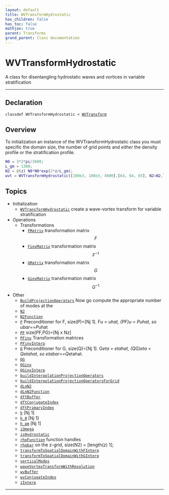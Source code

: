 ```yaml
---
layout: default
title: WVTransformHydrostatic
has_children: false
has_toc: false
mathjax: true
parent: Transforms
grand_parent: Class documentation
---
```


#  WVTransformHydrostatic

A class for disentangling hydrostatic waves and vortices in variable stratification


---

## Declaration

<div class="language-matlab highlighter-rouge"><div class="highlight"><pre class="highlight"><code>classdef WVTransformHydrostatic < <a href="/classes/wvtransform/" title="WVTransform">WVTransform</a></code></pre></div></div>

## Overview
 
  To initialization an instance of the WVTransformHydrostatic class you
  must specific the domain size, the number of grid points and *either*
  the density profile or the stratification profile.
  
  ```matlab
  N0 = 3*2*pi/3600;
  L_gm = 1300;
  N2 = @(z) N0*N0*exp(2*z/L_gm);
  wvt = WVTransformHydrostatic([100e3, 100e3, 4000],[64, 64, 65], N2=N2,latitude=30);
  ```
 
   
  


## Topics
+ Initialization
  + [`WVTransformHydrostatic`](/classes/transforms/wvtransformhydrostatic/wvtransformhydrostatic.html) create a wave-vortex transform for variable stratification
+ Operations
  + Transformations
    + [`FMatrix`](/classes/transforms/wvtransformhydrostatic/fmatrix.html) transformation matrix $$F$$
    + [`FinvMatrix`](/classes/transforms/wvtransformhydrostatic/finvmatrix.html) transformation matrix $$F^{-1}$$
    + [`GMatrix`](/classes/transforms/wvtransformhydrostatic/gmatrix.html) transformation matrix $$G$$
    + [`GinvMatrix`](/classes/transforms/wvtransformhydrostatic/ginvmatrix.html) transformation matrix $$G^{-1}$$
+ Other
  + [`BuildProjectionOperators`](/classes/transforms/wvtransformhydrostatic/buildprojectionoperators.html) Now go compute the appropriate number of modes at the
  + [`N2`](/classes/transforms/wvtransformhydrostatic/n2.html) 
  + [`N2Function`](/classes/transforms/wvtransformhydrostatic/n2function.html) 
  + [`P`](/classes/transforms/wvtransformhydrostatic/p.html) Preconditioner for F, size(P)=[Nj 1]. F*u = uhat, (PF)*u = P*uhat, so ubar==P*uhat
  + [`PF`](/classes/transforms/wvtransformhydrostatic/pf.html) size(PF,PG)=[Nj x Nz]
  + [`PFinv`](/classes/transforms/wvtransformhydrostatic/pfinv.html) Transformation matrices
  + [`PFinvInterp`](/classes/transforms/wvtransformhydrostatic/pfinvinterp.html) 
  + [`Q`](/classes/transforms/wvtransformhydrostatic/q.html) Preconditioner for G, size(Q)=[Nj 1]. G*eta = etahat, (QG)*eta = Q*etahat, so etabar==Q*etahat.
  + [`QG`](/classes/transforms/wvtransformhydrostatic/qg.html) 
  + [`QGinv`](/classes/transforms/wvtransformhydrostatic/qginv.html) 
  + [`QGinvInterp`](/classes/transforms/wvtransformhydrostatic/qginvinterp.html) 
  + [`buildInterpolationProjectionOperators`](/classes/transforms/wvtransformhydrostatic/buildinterpolationprojectionoperators.html) 
  + [`buildInterpolationProjectionOperatorsForGrid`](/classes/transforms/wvtransformhydrostatic/buildinterpolationprojectionoperatorsforgrid.html) 
  + [`dLnN2`](/classes/transforms/wvtransformhydrostatic/dlnn2.html) 
  + [`dLnN2Function`](/classes/transforms/wvtransformhydrostatic/dlnn2function.html) 
  + [`dftBuffer`](/classes/transforms/wvtransformhydrostatic/dftbuffer.html) 
  + [`dftConjugateIndex`](/classes/transforms/wvtransformhydrostatic/dftconjugateindex.html) 
  + [`dftPrimaryIndex`](/classes/transforms/wvtransformhydrostatic/dftprimaryindex.html) 
  + [`h`](/classes/transforms/wvtransformhydrostatic/h.html) [Nj 1]
  + [`h_0`](/classes/transforms/wvtransformhydrostatic/h_0.html) [Nj 1]
  + [`h_pm`](/classes/transforms/wvtransformhydrostatic/h_pm.html) [Nj 1]
  + [`iOmega`](/classes/transforms/wvtransformhydrostatic/iomega.html) 
  + [`isHydrostatic`](/classes/transforms/wvtransformhydrostatic/ishydrostatic.html) 
  + [`rhoFunction`](/classes/transforms/wvtransformhydrostatic/rhofunction.html) function handles
  + [`rhobar`](/classes/transforms/wvtransformhydrostatic/rhobar.html) on the z-grid, size(N2) = [length(z) 1];
  + [`transformToSpatialDomainWithFInterp`](/classes/transforms/wvtransformhydrostatic/transformtospatialdomainwithfinterp.html) 
  + [`transformToSpatialDomainWithGInterp`](/classes/transforms/wvtransformhydrostatic/transformtospatialdomainwithginterp.html) 
  + [`verticalModes`](/classes/transforms/wvtransformhydrostatic/verticalmodes.html) 
  + [`waveVortexTransformWithResolution`](/classes/transforms/wvtransformhydrostatic/wavevortextransformwithresolution.html) 
  + [`wvBuffer`](/classes/transforms/wvtransformhydrostatic/wvbuffer.html) 
  + [`wvConjugateIndex`](/classes/transforms/wvtransformhydrostatic/wvconjugateindex.html) 
  + [`zInterp`](/classes/transforms/wvtransformhydrostatic/zinterp.html) 


---